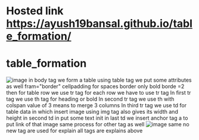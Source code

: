 # Hosted link https://ayush19bansal.github.io/table_formation/
# table_formation
![image](https://github.com/Ayush19bansal/table_formation/assets/118842033/215586ce-df6e-4e42-b4d3-2ba9736fd467)
in body tag we form a table using table tag we put some attributes as well fram="border" cellpadding for spaces border only bold borde =2
then for table row we use tr tag for each row we have to use tr tag
In first tr tag we use th tag for heading or bold 
In second tr tag we use th with colspan value of 3 means to merge 3 columns
In third tr tag we use td for table data in which insert image using img tag also gives its width and height 
 in second td in put some text init
  in last td we insert anchor tag a to put link of that image 
  same process for other tag as well
  ![image](https://github.com/Ayush19bansal/table_formation/assets/118842033/813bb723-39f0-41d2-b3f8-02e2ac6e954b)
same no new tag are used for explain all tags are explains above

